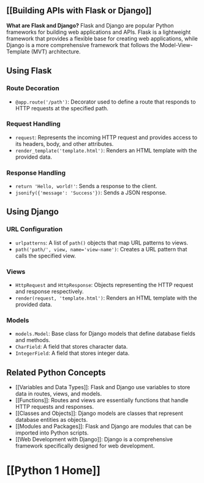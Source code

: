 ## [[Building APIs with Flask or Django]]

**What are Flask and Django?**
Flask and Django are popular Python frameworks for building web applications and APIs. Flask is a lightweight framework that provides a flexible base for creating web applications, while Django is a more comprehensive framework that follows the Model-View-Template (MVT) architecture.

## Using Flask

### Route Decoration
- `@app.route('/path')`: Decorator used to define a route that responds to HTTP requests at the specified path.

### Request Handling
- `request`: Represents the incoming HTTP request and provides access to its headers, body, and other attributes.
- `render_template('template.html')`: Renders an HTML template with the provided data.

### Response Handling
- `return 'Hello, world!'`: Sends a response to the client.
- `jsonify({'message': 'Success'})`: Sends a JSON response.

## Using Django

### URL Configuration
- `urlpatterns`: A list of `path()` objects that map URL patterns to views.
- `path('path/', view, name='view-name')`: Creates a URL pattern that calls the specified view.

### Views
- `HttpRequest` and `HttpResponse`: Objects representing the HTTP request and response respectively.
- `render(request, 'template.html')`: Renders an HTML template with the provided data.

### Models
- `models.Model`: Base class for Django models that define database fields and methods.
- `CharField`: A field that stores character data.
- `IntegerField`: A field that stores integer data.

## Related Python Concepts

- [[Variables and Data Types]]: Flask and Django use variables to store data in routes, views, and models.
- [[Functions]]: Routes and views are essentially functions that handle HTTP requests and responses.
- [[Classes and Objects]]: Django models are classes that represent database entities as objects.
- [[Modules and Packages]]: Flask and Django are modules that can be imported into Python scripts.
- [[Web Development with Django]]: Django is a comprehensive framework specifically designed for web development.
# [[Python 1 Home]]